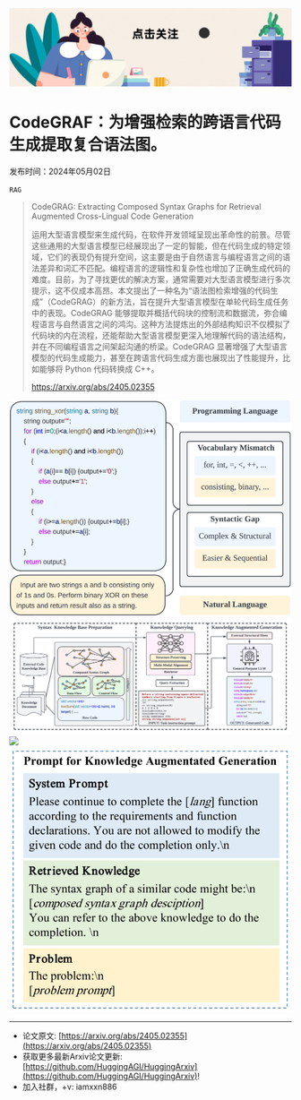 ![](https://raw.githubusercontent.com/HuggingAGI/HuggingArxiv/main/imgs/follow2.gif)
# CodeGRAF：为增强检索的跨语言代码生成提取复合语法图。
发布时间：2024年05月02日

`RAG`
> CodeGRAG: Extracting Composed Syntax Graphs for Retrieval Augmented Cross-Lingual Code Generation
>
> 运用大型语言模型来生成代码，在软件开发领域呈现出革命性的前景。尽管这些通用的大型语言模型已经展现出了一定的智能，但在代码生成的特定领域，它们的表现仍有提升空间，这主要是由于自然语言与编程语言之间的语法差异和词汇不匹配。编程语言的逻辑性和复杂性也增加了正确生成代码的难度。目前，为了寻找更优的解决方案，通常需要对大型语言模型进行多次提示，这不仅成本高昂。本文提出了一种名为“语法图检索增强的代码生成”（CodeGRAG）的新方法，旨在提升大型语言模型在单轮代码生成任务中的表现。CodeGRAG 能够提取并概括代码块的控制流和数据流，弥合编程语言与自然语言之间的鸿沟。这种方法提炼出的外部结构知识不仅模拟了代码块的内在流程，还能帮助大型语言模型更深入地理解代码的语法结构，并在不同编程语言之间架起沟通的桥梁。CodeGRAG 显著增强了大型语言模型的代码生成能力，甚至在跨语言代码生成方面也展现出了性能提升，比如能够将 Python 代码转换成 C++。
>
> https://arxiv.org/abs/2405.02355

![](https://raw.githubusercontent.com/HuggingAGI/HuggingArxiv/main/paper_images/2405.02355/x1.png)
![](https://raw.githubusercontent.com/HuggingAGI/HuggingArxiv/main/paper_images/2405.02355/x2.png)
![](https://raw.githubusercontent.com/HuggingAGI/HuggingArxiv/main/paper_images/2405.02355/x3.png)
![](https://raw.githubusercontent.com/HuggingAGI/HuggingArxiv/main/paper_images/2405.02355/x4.png)

<hr />

- 论文原文: [https://arxiv.org/abs/2405.02355](https://arxiv.org/abs/2405.02355)
- 获取更多最新Arxiv论文更新: [https://github.com/HuggingAGI/HuggingArxiv](https://github.com/HuggingAGI/HuggingArxiv)!
- 加入社群，+v: iamxxn886